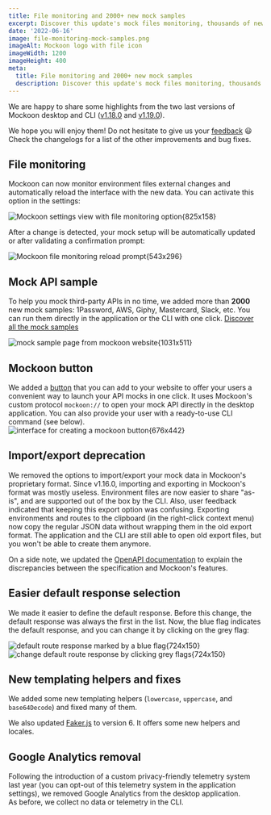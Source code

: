```yaml
---
title: File monitoring and 2000+ new mock samples
excerpt: Discover this update's mock files monitoring, thousands of new mock samples, import/export deprecation, Google Analytics removal
date: '2022-06-16'
image: file-monitoring-mock-samples.png
imageAlt: Mockoon logo with file icon
imageWidth: 1200
imageHeight: 400
meta:
  title: File monitoring and 2000+ new mock samples
  description: Discover this update's mock files monitoring, thousands of new mock samples, import/export deprecation, Google Analytics removal
---
```


We are happy to share some highlights from the two last versions of Mockoon desktop and CLI ([v1.18.0](https://github.com/mockoon/mockoon/releases/tag/v1.18.0) and [v1.19.0](https://github.com/mockoon/mockoon/releases/tag/v1.19.0)).

We hope you will enjoy them! Do not hesitate to give us your [feedback](/contact/) 😃
Check the changelogs for a list of the other improvements and bug fixes.

## File monitoring

Mockoon can now monitor environment files external changes and automatically reload the interface with the new data. You can activate this option in the settings:

![Mockoon settings view with file monitoring option{825x158}](/images/blog/file-monitoring/file-monitoring-setting.png)

After a change is detected, your mock setup will be automatically updated or after validating a confirmation prompt:

![Mockoon file monitoring reload prompt{543x296}](/images/blog/file-monitoring/file-monitoring-prompt.png)

## Mock API sample

To help you mock third-party APIs in no time, we added more than **2000** new mock samples: 1Password, AWS, Giphy, Mastercard, Slack, etc.
You can run them directly in the application or the CLI with one click.
[Discover all the mock samples](/mock-samples/category/all/)

![mock sample page from mockoon website{1031x511}](/images/blog/file-monitoring/mock-sample.png)

## Mockoon button

We added a [button](/integrations/embedded-button/) that you can add to your website to offer your users a convenient way to launch your API mocks in one click. It uses Mockoon's custom protocol `mockoon://` to open your mock API directly in the desktop application. You can also provide your user with a ready-to-use CLI command (see below).
![interface for creating a mockoon button{676x442}](/images/blog/file-monitoring/mockoon-button.png)

## Import/export deprecation

We removed the options to import/export your mock data in Mockoon's proprietary format. Since v1.16.0, importing and exporting in Mockoon's format was mostly useless. Environment files are now easier to share "as-is", and are supported out of the box by the CLI. Also, user feedback indicated that keeping this export option was confusing.
Exporting environments and routes to the clipboard (in the right-click context menu) now copy the regular JSON data without wrapping them in the old export format.
The application and the CLI are still able to open old export files, but you won't be able to create them anymore.

On a side note, we updated the [OpenAPI documentation](/docs/latest/openapi/openapi-specification-compatibility/) to explain the discrepancies between the specification and Mockoon's features.

## Easier default response selection

We made it easier to define the default response. Before this change, the default response was always the first in the list. Now, the blue flag indicates the default response, and you can change it by clicking on the grey flag:

![default route response marked by a blue flag{724x150}](/images/blog/file-monitoring/default-response.png)
![change default route response by clicking grey flags{724x150}](/images/blog/file-monitoring/default-response-selection.png)

## New templating helpers and fixes

We added some new templating helpers (`lowercase`, `uppercase`, and `base64Decode`) and fixed many of them.

We also updated [Faker.js](https://fakerjs.dev/) to version 6. It offers some new helpers and locales.

## Google Analytics removal

Following the introduction of a custom privacy-friendly telemetry system last year (you can opt-out of this telemetry system in the application settings), we removed Google Analytics from the desktop application.  
As before, we collect no data or telemetry in the CLI.
